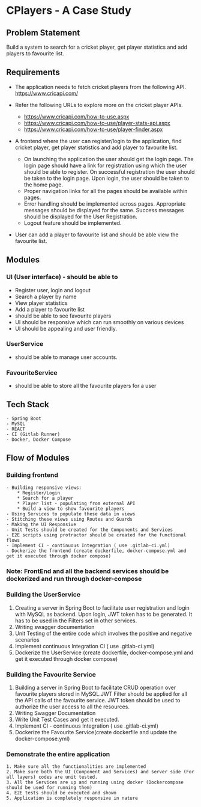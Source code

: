 # CPlayers - A Case Study

## Problem Statement

Build a system to search for a cricket player, get player statistics and add players to favourite list.

## Requirements

- The application needs to fetch cricket players from the following API.
https://www.cricapi.com/

- Refer the following URLs to explore more on the cricket player APIs.
  - https://www.cricapi.com/how-to-use.aspx
  - https://www.cricapi.com/how-to-use/player-stats-api.aspx
  - https://www.cricapi.com/how-to-use/player-finder.aspx

- A frontend where the user can register/login to the application, find cricket player, get player statistics and add player to favourite list.
  - On launching the application the user should get the login page. The login page should have a link for registration using which the user should be able to register. On successful registration the user should be taken to the login page. Upon login, the user should be taken to the home page.
  - Proper navigation links for all the pages should be available within pages.
  - Error handling should be implemented across pages. Appropriate messages should be    displayed for the same. Success messages should be displayed for the User Registration.
  - Logout feature should be implemented.

- User can add a player to favourite list and should be able view the favourite list.

## Modules

### UI (User interface) -  should be able to
  - Register user, login and logout
  - Search a player by name
  - View player statistics
  - Add a player to favourite list
  - should be able to see favourite players
  - UI should be responsive which can run smoothly on various devices 
  - UI should be appealing and user friendly.

### UserService
  - should be able to manage user accounts.
### FavouriteService
  - should be able to store all the favourite players for a user

## Tech Stack
    - Spring Boot
    - MySQL
    - REACT
    - CI (Gitlab Runner)
    - Docker, Docker Compose

## Flow of Modules

### Building frontend
    - Building responsive views: 
        * Register/Login
        * Search for a player
        * Player list - populating from external API
        * Build a view to show favourite players
    - Using Services to populate these data in views
    - Stitching these views using Routes and Guards
    - Making the UI Responsive
    - Unit Tests should be created for the Components and Services
    - E2E scripts using protractor should be created for the functional flows
    - Implement CI - continuous Integration ( use .gitlab-ci.yml)
    - Dockerize the frontend (create dockerfile, docker-compose.yml and get it executed through docker compose)

### Note: FrontEnd and all the backend services should be dockerized and run through docker-compose


### Building the UserService
  1. Creating a server in Spring Boot to facilitate user registration and login with MySQL as backend. Upon login, JWT token has to be generated. It has to be used in the Filters set in other services.
  2. Writing swagger documentation
  3. Unit Testing of the entire code which involves the positive and negative scenarios
  4. Implement continuous Integration CI ( use .gitlab-ci.yml)
  5. Dockerize the UserService (create dockerfile, docker-compose.yml and get it executed through docker compose)

### Building the Favourite Service
  1. Building a server in Spring Boot to facilitate CRUD operation over favourite players stored in MySQL.JWT Filter should be applied for all the API calls of the favourite service. JWT token should be used to authorize the user access to all the resources.
  2. Writing Swagger Documentation
  3. Write Unit Test Cases and get it executed.
  4. Implement CI - continuous Integration ( use .gitlab-ci.yml)
  5. Dockerize the Favourite Service(create dockerfile and update the docker-compose.yml)

### Demonstrate the entire application
    1. Make sure all the functionalities are implemented
    2. Make sure both the UI (Component and Services) and server side (For all layers) codes are unit tested. 
    3. All the Services are up and running using docker (Dockercompose should be used for running them)
    4. E2E tests should be executed and shown
    5. Application is completely responsive in nature

